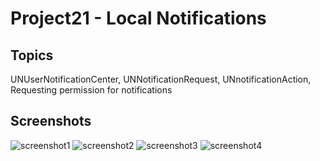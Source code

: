 # Project21 - Local Notifications 

## Topics
UNUserNotificationCenter, UNNotificationRequest, UNnotificationAction, Requesting permission for notifications

## Screenshots
![screenshot1](https://github.com/khumargirdhar/100DaysOfSwift/blob/main/27-Project21/Screenshots/P21-01.png)
![screenshot2](https://github.com/khumargirdhar/100DaysOfSwift/blob/main/27-Project21/Screenshots/P21-01.png)
![screenshot3](https://github.com/khumargirdhar/100DaysOfSwift/blob/main/27-Project21/Screenshots/P21-01.png)
![screenshot4](https://github.com/khumargirdhar/100DaysOfSwift/blob/main/27-Project21/Screenshots/P21-01.png)